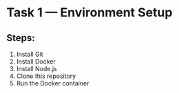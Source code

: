 # Task 1 — Environment Setup

## Steps:
1. Install Git
2. Install Docker
3. Install Node.js
4. Clone this repository
5. Run the Docker container
